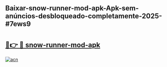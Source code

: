 ## Baixar-snow-runner-mod-apk-Apk-sem-anúncios-desbloqueado-completamente-2025-#7ews9

# <h2><a href="https://ainizakaria.my?title=snow-runner-mod-apk&ref=20M">🔗👉 🔴 snow-runner-mod-apk</a></h2>

[![acn](https://github.com/user-attachments/assets/0f9c940e-d8b0-45ae-aac7-cd30a18b3e1c)](https://ainizakaria.my?title=snow-runner-mod-apk&ref=20M)

